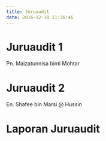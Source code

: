 ```yaml
---
title: Juruaudit
date: 2016-12-10 11:36:46
---
```

# Juruaudit 1
Pn. Maizatunnisa binti Mohtar
# Juruaudit 2
En. Shafee bin Marsi @ Hussin
# Laporan Juruaudit